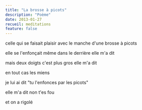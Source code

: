 ```yaml
---
title: "La brosse à picots"
description: "Poème"
date: 2013-01-27
recueil: meditations
feature: false
---
```


celle qui se faisait plaisir avec le manche d'une brosse à picots

elle se l'enfonçait même dans le derrière elle m'a dit

mais deux doigts c'est plus gros elle m'a dit

en tout cas les miens

je lui ai dit "tu l'enfonces par les picots"

elle m'a dit non t'es fou

et on a rigolé
